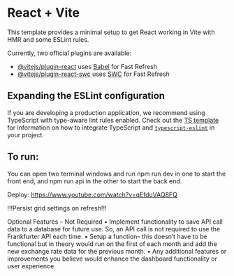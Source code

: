 # React + Vite

This template provides a minimal setup to get React working in Vite with HMR and some ESLint rules.

Currently, two official plugins are available:

- [@vitejs/plugin-react](https://github.com/vitejs/vite-plugin-react/blob/main/packages/plugin-react) uses [Babel](https://babeljs.io/) for Fast Refresh
- [@vitejs/plugin-react-swc](https://github.com/vitejs/vite-plugin-react/blob/main/packages/plugin-react-swc) uses [SWC](https://swc.rs/) for Fast Refresh

## Expanding the ESLint configuration

If you are developing a production application, we recommend using TypeScript with type-aware lint rules enabled. Check out the [TS template](https://github.com/vitejs/vite/tree/main/packages/create-vite/template-react-ts) for information on how to integrate TypeScript and [`typescript-eslint`](https://typescript-eslint.io) in your project.

## To run:
You can open two terminal windows and run npm run dev in one to start the front end, and npm run api in the other to start the back end.

Deploy:
https://www.youtube.com/watch?v=qEfduVAQ8FQ

!!!Persist grid settings
on refresh!!!

Optional Features – Not Required
• Implement functionality to save API call data to a database for future use. So, an
API call is not required to use the Frankfurter API each time.
• Setup a function– this doesn’t have to be functional but in theory would run on the
first of each month and add the new exchange rate data for the previous month.
• Any additional features or improvements you believe would enhance the dashboard
functionality or user experience.